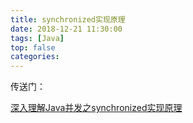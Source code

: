 ```yaml
---
title: synchronized实现原理
date: 2018-12-21 11:30:00
tags: [Java]
top: false
categories: 
---
```


传送门：

[深入理解Java并发之synchronized实现原理](https://blog.csdn.net/javazejian/article/details/72828483)<br/>